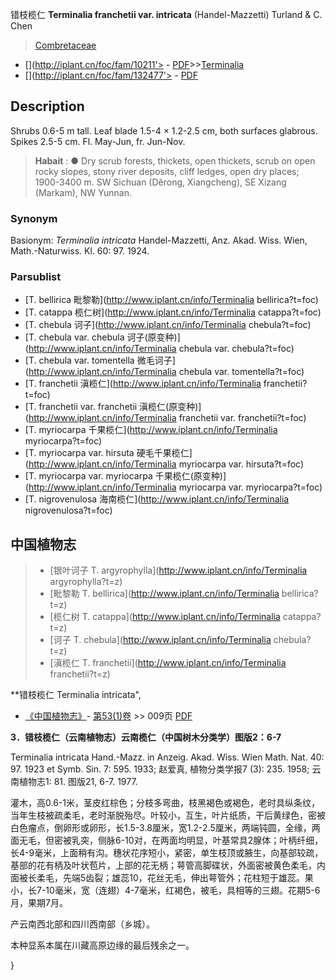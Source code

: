 错枝榄仁 **Terminalia franchetii var. intricata** (Handel-Mazzetti) Turland & C. Chen

> [Combretaceae](http://www.iplant.cn/info/Combretaceae?t=foc)
* [](http://iplant.cn/foc/fam/10211'> - [PDF](http://iplant.cn/foc/pdf/Combretaceae.pdf)>>[Terminalia](http://www.iplant.cn/info/Terminalia?t=foc)
* [](http://iplant.cn/foc/fam/132477'> - [PDF](http://www.iplant.cn/foc/pdf/Terminalia.pdf)

## Description

Shrubs 0.6-5 m tall. Leaf blade 1.5-4 × 1.2-2.5 cm, both surfaces glabrous. Spikes 2.5-5 cm. Fl. May-Jun, fr. Jun-Nov.


> **Habait** : 
>● Dry scrub forests, thickets, open thickets, scrub on open rocky slopes, stony river deposits, cliff ledges, open dry places; 1900-3400 m. SW Sichuan (Dêrong, Xiangcheng), SE Xizang (Markam), NW Yunnan.

### Synonym
Basionym: *Terminalia intricata* Handel-Mazzetti, Anz. Akad. Wiss. Wien, Math.-Naturwiss. Kl. 60: 97. 1924.



### Parsublist

* [T.  bellirica  毗黎勒](http://www.iplant.cn/info/Terminalia bellirica?t=foc)
* [T.  catappa  榄仁树](http://www.iplant.cn/info/Terminalia catappa?t=foc)
* [T.  chebula  诃子](http://www.iplant.cn/info/Terminalia chebula?t=foc)
* [T.  chebula var. chebula  诃子(原变种)](http://www.iplant.cn/info/Terminalia chebula var. chebula?t=foc)
* [T.  chebula var. tomentella  微毛诃子](http://www.iplant.cn/info/Terminalia chebula var. tomentella?t=foc)
* [T.  franchetii  滇榄仁](http://www.iplant.cn/info/Terminalia franchetii?t=foc)
* [T.  franchetii var. franchetii  滇榄仁(原变种)](http://www.iplant.cn/info/Terminalia franchetii var. franchetii?t=foc)
* [T.  myriocarpa  千果榄仁](http://www.iplant.cn/info/Terminalia myriocarpa?t=foc)
* [T.  myriocarpa var. hirsuta  硬毛千果榄仁](http://www.iplant.cn/info/Terminalia myriocarpa var. hirsuta?t=foc)
* [T.  myriocarpa var. myriocarpa  千果榄仁(原变种)](http://www.iplant.cn/info/Terminalia myriocarpa var. myriocarpa?t=foc)
* [T.  nigrovenulosa  海南榄仁](http://www.iplant.cn/info/Terminalia nigrovenulosa?t=foc)


## 中国植物志

> * [银叶诃子  T.  argyrophylla](http://www.iplant.cn/info/Terminalia argyrophylla?t=z)
> * [毗黎勒  T.  bellirica](http://www.iplant.cn/info/Terminalia bellirica?t=z)
> * [榄仁树  T.  catappa](http://www.iplant.cn/info/Terminalia catappa?t=z)
> * [诃子  T.  chebula](http://www.iplant.cn/info/Terminalia chebula?t=z)
> * [滇榄仁  T.  franchetii](http://www.iplant.cn/info/Terminalia franchetii?t=z)


**错枝榄仁 Terminalia intricata",



* [《中国植物志》](http://www.iplant.cn/frps)- [第53(1)卷](http://www.iplant.cn/frps/vol/53(1)) >> 009页 [PDF](http://www.iplant.cn/frps/pdf/53(1)/009a.PDF)


**3．错枝榄仁（云南植物志）云南榄仁（中国树木分类学）图版2：6-7**

Terminalia intricata Hand.-Mazz. in Anzeig. Akad. Wiss. Wien Math. Nat. 40: 97. 1923 et Symb. Sin. 7: 595. 1933; 赵爱真, 植物分类学报7 (3): 235. 1958; 云南植物志1: 81. 图版21, 6-7. 1977.

灌木，高0.6-1米，茎皮红棕色；分枝多弯曲，枝黑褐色或褐色，老时具纵条纹，当年生枝被疏柔毛，老时渐脱殆尽。叶较小，互生，叶片纸质，干后黄绿色，密被白色瘤点，倒卵形或卵形，长1.5-3.8厘米，宽1.2-2.5厘米，两端钝圆，全缘，两面无毛，但密被乳突，侧脉6-10对，在两面均明显，叶基常具2腺体；叶柄纤细，长4-9毫米，上面稍有沟。穗状花序短小，紧密，单生枝顶或腋生，向基部较疏，基部的花有柄及叶状苞片，上部的花无柄；萼管高脚碟状，外面密被黄色柔毛，内面被长柔毛，先端5齿裂；雄蕊10，花丝无毛，伸出萼管外；花柱短于雄蕊。果小，长7-10毫米，宽（连翅）4-7毫米，红褐色，被毛，具相等的三翅。花期5-6月，果期7月。

产云南西北部和四川西南部（乡城）。

本种显系本属在川藏高原边缘的最后残余之一。



}